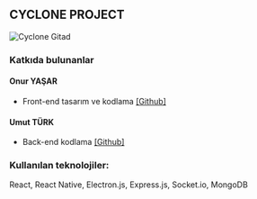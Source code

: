 ## CYCLONE PROJECT
![Cyclone Gitad](https://github.com/thorakna/cycloneproject/blob/main/Design%20Images/gitad.png?raw=true)
 
### Katkıda bulunanlar
#### Onur YAŞAR
- Front-end tasarım ve kodlama
[\[Github\]](https://github.com/thorakna)

#### Umut TÜRK
- Back-end kodlama
[\[Github\]](https://github.com/umuttrk)
  

### Kullanılan teknolojiler:
React, React Native, Electron.js, Express.js, Socket.io, MongoDB
